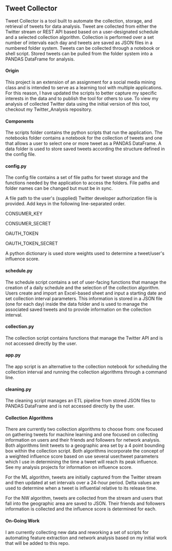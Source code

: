 ## Tweet Collector
Tweet Collector is a tool built to automate the collection, storage, and retrieval of tweets for data analysis. Tweet are collected from either the Twitter stream or REST API based based on a user-designated schedule and a selected collection algorithm. Collection is performed over a set number of intervals each day and tweets are saved as JSON files in a numbered folder system. Tweets can be collected through a notebook or shell script. Stored tweets can be pulled from the folder system into a PANDAS DataFrame for analysis.

#### Origin
This project is an extension of an assignment for a social media mining class and is intended to serve as a learning tool with multiple applications. For this reason, I have updated the scripts to better capture my specific interests in the data and to publish the tool for others to use. To view my analysis of collected Twitter data using the initial version of this tool, checkout my Twitter_Analysis repository.

#### Components
The scripts folder contains the python scripts that run the application.
The notebooks folder contains a notebook for the collection of tweets and one that allows a user to select one or more tweet as a PANDAS DataFrame.
A data folder is used to store saved tweets according the structure defined in the config file.

#### config.py
The config file contains a set of file paths for tweet storage and the functions needed by the application to access the folders. File paths and folder names can be changed but must be in sync.

A file path to the user's (supplied) Twitter developer authorization file is provided. Add keys in the following line-separated order.

CONSUMER_KEY

CONSUMER_SECRET

OAUTH_TOKEN

OAUTH_TOKEN_SECRET


A python dictionary is used store weights used to determine a tweet/user's influence score.

#### schedule.py
The schedule script contains a set of user-facing functions that manage the creation of a daily schedule and the selection of the collection algorithm. Users create and import an Excel-based sheet and input a starting date and set collection interval parameters. This information is stored in a JSON file (one for each day) inside the data folder and is used to manage the associated saved tweets and to provide information on the collection interval.

#### collection.py
The collection script contains functions that manage the Twitter API and is not accessed directly by the user. 

#### app.py
The app script is an alternative to the collection notebook for scheduling the collection interval and running the collection algorithms through a command line. 

#### cleaning.py
The cleaning script manages an ETL pipeline from stored JSON files to PANDAS DataFrame and is not accessed directly by the user.

#### Collection Algorithms
There are currently two collection algorithms to choose from: one focused on gathering tweets for machine learning and one focused on collecting information on users and their friends and followers for network analysis. Both algorithms limit tweets to a geographic area set by a 4 point bounding box within the collection script. Both algorithms incorporate the concept of a weighted influence score based on use several user/tweet parameters which I use in determining the time a tweet will reach its peak influence. See my analysis projects for information on influence score. 


For the ML algorithm, tweets are initially captured from the Twitter stream and then updated at set intervals over a 24-hour period. Delta values are used to determine when a tweet is influential relative to its release time.


For the NW algorithm, tweets are collected from the stream and users that fall into the geographic area are saved to JSON. Their friends and followers information is collected and the influence score is determined for each.

#### On-Going Work
I am currently collecting new data and reworking a set of scripts for automating feature extraction and network analysis based on my initial work that will be added to this repo.